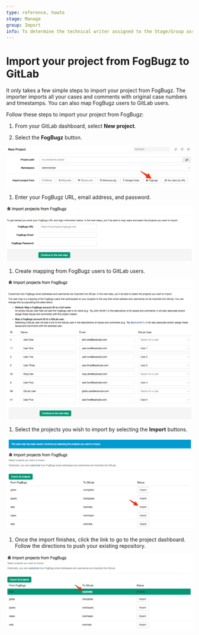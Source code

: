 ```yaml
---
type: reference, howto
stage: Manage
group: Import
info: To determine the technical writer assigned to the Stage/Group associated with this page, see https://about.gitlab.com/handbook/engineering/ux/technical-writing/#assignments
---
```


# Import your project from FogBugz to GitLab

It only takes a few simple steps to import your project from FogBugz.
The importer imports all your cases and comments with original case
numbers and timestamps. You can also map FogBugz users to GitLab users.

Follow these steps to import your project from FogBugz:

1. From your GitLab dashboard, select **New project**.

1. Select the **FogBugz** button.

  ![FogBugz](img/fogbugz_import_select_fogbogz.png)

1. Enter your FogBugz URL, email address, and password.

  ![Login](img/fogbugz_import_login.png)

1. Create mapping from FogBugz users to GitLab users.

  ![User Map](img/fogbugz_import_user_map.png)

1. Select the projects you wish to import by selecting the **Import** buttons.

  ![Import Project](img/fogbugz_import_select_project.png)

1. Once the import finishes, click the link to go to the project
   dashboard. Follow the directions to push your existing repository.

  ![Finished](img/fogbugz_import_finished.png)
